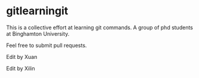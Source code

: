 # gitlearningit

This is a collective effort at learning git commands. A group of phd students at Binghamton University.

Feel free to submit pull requests.

Edit by Xuan

Edit by Xilin
